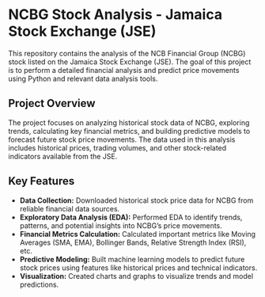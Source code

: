 # NCBG Stock Analysis - Jamaica Stock Exchange (JSE)

This repository contains the analysis of the NCB Financial Group (NCBG) stock listed on the Jamaica Stock Exchange (JSE). The goal of this project is to perform a detailed financial analysis and predict price movements using Python and relevant data analysis tools.

## Project Overview

The project focuses on analyzing historical stock data of NCBG, exploring trends, calculating key financial metrics, and building predictive models to forecast future stock price movements. The data used in this analysis includes historical prices, trading volumes, and other stock-related indicators available from the JSE.

## Key Features

- **Data Collection:** Downloaded historical stock price data for NCBG from reliable financial data sources.
- **Exploratory Data Analysis (EDA):** Performed EDA to identify trends, patterns, and potential insights into NCBG’s price movements.
- **Financial Metrics Calculation:** Calculated important metrics like Moving Averages (SMA, EMA), Bollinger Bands, Relative Strength Index (RSI), etc.
- **Predictive Modeling:** Built machine learning models to predict future stock prices using features like historical prices and technical indicators.
- **Visualization:** Created charts and graphs to visualize trends and model predictions.

